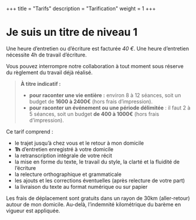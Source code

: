 +++
title = "Tarifs"
description = "Tarification"
weight = 1
+++

# Je suis un titre de niveau 1
Une heure d’entretien ou d’écriture est facturée *40 €*. Une heure d’entretien nécessite 4h de travail d’écriture.

Vous pouvez interrompre notre collaboration à tout moment sous réserve du règlement du travail déjà réalisé.

> **À titre indicatif :**
>    * **pour raconter une vie entière :** environ 8 à 12 séances, soit un budget de **1600 à 2400€** (hors frais d’impression).
>    * **pour raconter un événement ou une période délimitée** : il faut 2 à 5 séances, soit un budget **de 400 à 1000€** (hors frais d’impression).

Ce tarif comprend :
- le trajet jusqu’à chez vous et le retour à mon domicile
- **1h** d’entretien enregistré à votre domicile
- la retranscription intégrale de votre récit
- la mise en forme du texte, le travail du style, la clarté et la fluidité de l’écriture
- la relecture orthographique et grammaticale
- les ajouts et les corrections éventuelles (après relecture de votre part)
- la livraison du texte au format numérique ou sur papier

Les frais de déplacement sont gratuits dans un rayon de 30km (aller-retour) autour de mon domicile. Au-delà, l’indemnité kilométrique du barème en vigueur est appliquée.